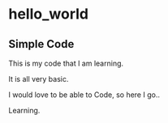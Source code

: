 # hello_world

Simple Code
-----------------------

This is my code that I am learning.

It is all very basic.

I would love to be able to Code, so here I go..

Learning.

